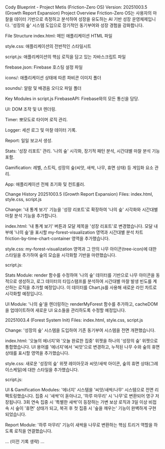Cody Blueprint - Project Metis (Friction-Zero OS)
Version: 20251003.5 (Growth Report Expansion)
Project Overview
Friction-Zero OS는 사용자의 마찰을 데이터 기반으로 측정하고 분석하여 성장을 유도하는 AI 기반 성장 운영체제입니다. '성장의 숲' 시스템 도입으로 장기적인 동기부여와 성장 경험을 강화합니다.

File Structure
index.html: 메인 애플리케이션 HTML 파일

style.css: 애플리케이션의 전반적인 스타일시트

script.js: 애플리케이션의 핵심 로직을 담고 있는 자바스크립트 파일

firebase.json: Firebase 호스팅 설정 파일

icons/: 애플리케이션 상태에 따른 파비콘 이미지 폴더

sounds/: 알람 및 배경음 오디오 파일 폴더

Key Modules in script.js
FirebaseAPI: Firebase와의 모든 통신을 담당.

UI: DOM 조작 및 UI 렌더링.

Timer: 뽀모도로 타이머 로직 관리.

Logger: 세션 로그 및 마찰 데이터 기록.

Report: 일일 보고서 생성.

Stats: '성장 리포트' 관리. '나의 숲' 시각화, 장기적 패턴 분석, 시간대별 마찰 분석 기능 포함.

Gamification: 레벨, 스트릭, 성장의 숲(씨앗, 새싹, 나무, 휴면 상태) 등 게임화 요소 관리.

App: 애플리케이션 전체 초기화 및 컨트롤러.

Change History
20251003.5 (Growth Report Expansion)
Files: index.html, style.css, script.js

Change: '내 통계 보기' 기능을 '성장 리포트'로 확장하여 '나의 숲' 시각화와 시간대별 마찰 분석 기능을 추가합니다.

index.html: '내 통계 보기' 버튼과 모달 제목을 '성장 리포트'로 변경했습니다. 모달 내부에 '나의 숲'을 표시할 my-forest-visualization 영역과 시간대별 분석 차트 friction-by-time-chart-container 영역을 추가했습니다.

style.css: my-forest-visualization 영역과 그 안의 나무 아이콘(tree-icon)에 대한 스타일을 추가하여 숲의 모습을 시각화할 기반을 마련했습니다.

script.js:

Stats Module: render 함수를 수정하여 '나의 숲' 데이터를 기반으로 나무 아이콘을 동적으로 생성하고, 로그 데이터의 타임스탬프를 분석하여 시간대별 마찰 발생 빈도를 계산하는 로직을 추가할 예정입니다. 이 데이터를 Chart.js를 사용해 새로운 라인 차트로 시각화할 예정입니다.

UI Module: '나의 숲'을 렌더링하는 renderMyForest 함수를 추가하고, cacheDOM을 업데이트하여 새로운 UI 요소들을 관리하도록 수정할 예정입니다.

20251003.4 (Forest System Init)
Files: index.html, style.css, script.js

Change: '성장의 숲' 시스템을 도입하여 기존 동기부여 시스템을 전면 개편했습니다.

index.html: '오늘의 에너지'와 '오늘 완료한 집중' 위젯을 하나의 '성장의 숲' 위젯으로 통합했습니다. UI 용어를 '에너지'에서 '씨앗'으로 변경하고, 누적된 나무 수와 숲의 휴면 상태를 표시할 영역을 추가했습니다.

style.css: 새로운 '성장의 숲' 위젯 레이아웃과 씨앗/새싹 아이콘, 숲의 휴면 상태(그레이스케일)에 대한 스타일을 추가했습니다.

script.js:

UI & Gamification Modules: '에너지' 시스템을 '씨앗/새싹/나무' 시스템으로 전면 리팩토링했습니다. 집중 시 '새싹'이 돋아나고, '하루 마무리' 시 '나무'로 변환되어 영구 저장됩니다. 3회 연속 집중 시 '특별한 새싹'이 등장하는 가변 보상 로직과 3일 이상 비접속 시 숲이 '휴면' 상태가 되고, 복귀 후 첫 집중 시 '숲을 깨우는' 기능이 완벽하게 구현되었습니다.

Report Module: '하루 마무리' 기능이 새싹을 나무로 변환하는 핵심 트리거 역할을 하도록 로직을 연결했습니다.

... (이전 기록 생략) ...